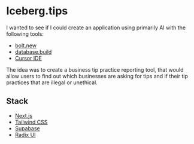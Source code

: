 # Iceberg.tips

I wanted to see if I could create an application using primarily AI with the following tools:

- [bolt.new](https://bolt.new)
- [database.build](https://database.build)
- [Cursor IDE](https://www.cursor.com/)

The idea was to create a business tip practice reporting tool, that would allow users to find out which businesses are asking for tips and if their tip practices that are illegal or unethical.

## Stack

- [Next.js](https://nextjs.org/)
- [Tailwind CSS](https://tailwindcss.com/)
- [Supabase](https://supabase.com/)
- [Radix UI](https://www.radix-ui.com/)
